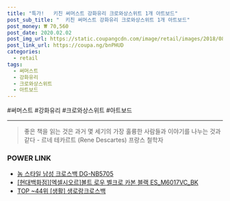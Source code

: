 ```yaml
--- 
title: "특가!   키친 써머스트 강화유리 크로와상스위트 1개 아트보드" 
post_sub_title: "  키친 써머스트 강화유리 크로와상스위트 1개 아트보드" 
post_money: ₩ 70,560 
post_date: 2020.02.02 
post_img_url: https://static.coupangcdn.com/image/retail/images/2018/08/21/11/5/e06b16c7-1cd0-40c3-8f3e-755d4160c515.jpg 
post_link_url: https://coupa.ng/bnPHUD 
categories: 
  - retail 
tags: 
  - 써머스트 
  - 강화유리 
  - 크로와상스위트 
  - 아트보드 
--- 
```

  #써머스트 #강화유리 #크로와상스위트 #아트보드 
<hr> 

> 좋은 책을 읽는 것은 과거 몇 세기의 가장 훌륭한 사람들과 이야기를 나누는 것과 같다 - 르네 테카르트 (Rene Descartes) 프랑스 철학자 


### POWER LINK

* <a href="https://blog.naver.com/santokki14/221779358176" target="_blank">놈 스타일 남성 크로스백 DG-NB5705</a>
* <a href="https://blog.naver.com/sakai111/221784671942" target="_blank">[현대백화점][엑셀시오르]볼트 로우 벨크로 카본 블랙 ES_M6017VC_BK</a>
* <a href="https://blog.naver.com/fasyy4321/221783343250" target="_blank"> TOP ~44위 [생활] 생로랑크로스백</a>
